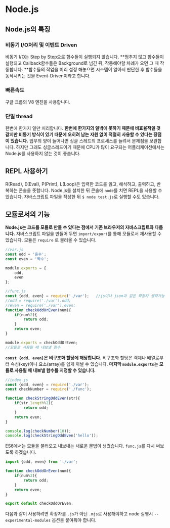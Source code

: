 # Node.js

## Node.js의 특징 

### 비동기 I/O처리 및 이벤트 Driven

비동기 I/O는 Step by Step으로 함수들이 실행되지 않습니다. **멈추지 않고 함수들이 실행되고 Callback함수들은 Background로 넘긴 뒤, 작동해야할 차례가 오면 그 때 작동합니다. **함수들의 작업을 미리 설정 해놓으면 시스템이 알아서 판단한 후 함수들을 동작시키는 것을 Event-Driven이라고 합니다.

### 빠른속도

구글 크롬의 V8 엔진을 사용합니다.

### 단일 thread

한번에 한가지 일만 처리합니다. **한번에 한가지의 일밖에 못하기 때문에 비효율적일 것 같지만 비동기 방식이 있기 때문에 오히려 남는 자원 없이 적절히 사용할 수 있다는 장점이 있습니다.** 업무의 양이 늘어나면 싱글 스레드의 프로세스를 늘려서 문제점을 보완합니다. 하지만 그래도 싱글스레드이기 때문에 CPU가 많이 요구되는 어플리케이션에서는 Node.js를 사용하지 않는 것이 좋습니다.



## REPL 사용하기

R(Read), E(Eval), P(Print), L(Loop)은 입력한 코드를 읽고, 해석하고, 출력하고, 반복하는 콘솔을 뜻합니다. Node.js를 설치한 뒤 콘솔에 `node`를 치면 REPL을 사용할 수 있습니다. 자바스크립트 파일을 작성한 뒤 `$ node test.js`로 실행할 수도 있습니다.

## 모듈로서의 기능

**Node.js는 코드를 모듈로 만들 수 있다는 점에서 기존 브라우저의 자바스크립트와 다릅니다.** 자바스크립트 파일을 만들어 두면 `import/export`를 통해 모듈로서 재사용할 수 있습니다. 모듈은 `require` 로 불러올 수 있습니다.

```javascript
//var.js
const odd = '홀수';
const even = '짝수';

module.exports = {
    odd,
    even
};
```

```javascript
//func.js
const {odd, even} = require('./var');	//js이나 json과 같은 확장자 생략가능
//odd = require('./var').odd;
//even = require('./var').even;
function checkOddOrEven(num){
    if(num%2){
        return odd;
    }
	return even;
}

module.exports = checkOddOrEven;
//모듈로 사용될 때 내보낼 함수
```

**`const {odd, even}`은 비구조화 할당에 해당합니다.**  비구조화 할당은 객체나 배열로부터 속성(key)이나 요소(array)를 쉽게 꺼낼 수 있습니다. **마지막 `module.exports`는 모듈로 사용될 때 내보낼 함수를 지정할 수 있습니다.**

```javascript
//index.js
const {odd, even} = require('./var');
const checkNumber = require('./func');

function checkStringOddEven(str){
    if(str.length%2){
        return odd;
    }
	return even;
}

console.log(checkNumber(10));
console.log(checkStringOddEven('hello'));

```

ES6에서는 모듈을 불러오고 내보내는 새로운 문법이 생겼습니다. `func.js`를 다시 써보도록 하겠습니다.

```javascript
import {odd, even} from './var';

function checkOddOrEven(num){
    if(num%2){
        return odd;
    }
	return even;
}

export default checkOddOrEven;
```

다음과 같이 사용하려면 확장자를 `.js`가 아닌 `.mjs`로 사용해야하고 node 실행시 `--experimental-modules` 옵션을 붙여줘야 합니다.



